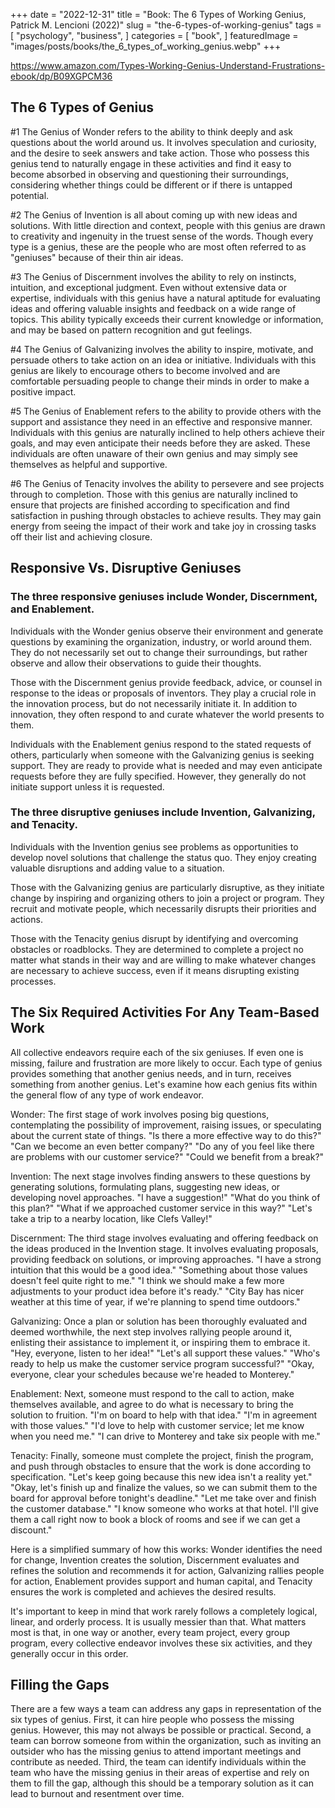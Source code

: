 +++
date = "2022-12-31"
title = "Book: The 6 Types of Working Genius, Patrick M. Lencioni (2022)"
slug = "the-6-types-of-working-genius"
tags = [
    "psychology",
    "business",
]
categories = [
    "book",
]
featuredImage = "images/posts/books/the_6_types_of_working_genius.webp"
+++

https://www.amazon.com/Types-Working-Genius-Understand-Frustrations-ebook/dp/B09XGPCM36

## The 6 Types of Genius

#1 The Genius of Wonder refers to the ability to think deeply and ask questions about the world around us. It involves speculation and curiosity, and the desire to seek answers and take action. Those who possess this genius tend to naturally engage in these activities and find it easy to become absorbed in observing and questioning their surroundings, considering whether things could be different or if there is untapped potential.

#2 The Genius of Invention is all about coming up with new ideas and solutions. With little direction and context, people with this genius are drawn to creativity and ingenuity in the truest sense of the words. Though every type is a genius, these are the people who are most often referred to as "geniuses" because of their thin air ideas.

#3 The Genius of Discernment involves the ability to rely on instincts, intuition, and exceptional judgment. Even without extensive data or expertise, individuals with this genius have a natural aptitude for evaluating ideas and offering valuable insights and feedback on a wide range of topics. This ability typically exceeds their current knowledge or information, and may be based on pattern recognition and gut feelings.

#4 The Genius of Galvanizing involves the ability to inspire, motivate, and persuade others to take action on an idea or initiative. Individuals with this genius are likely to encourage others to become involved and are comfortable persuading people to change their minds in order to make a positive impact.

#5 The Genius of Enablement refers to the ability to provide others with the support and assistance they need in an effective and responsive manner. Individuals with this genius are naturally inclined to help others achieve their goals, and may even anticipate their needs before they are asked. These individuals are often unaware of their own genius and may simply see themselves as helpful and supportive.

#6 The Genius of Tenacity involves the ability to persevere and see projects through to completion. Those with this genius are naturally inclined to ensure that projects are finished according to specification and find satisfaction in pushing through obstacles to achieve results. They may gain energy from seeing the impact of their work and take joy in crossing tasks off their list and achieving closure.


## Responsive Vs. Disruptive Geniuses

### The three responsive geniuses include Wonder, Discernment, and Enablement.

Individuals with the Wonder genius observe their environment and generate questions by examining the organization, industry, or world around them. They do not necessarily set out to change their surroundings, but rather observe and allow their observations to guide their thoughts.

Those with the Discernment genius provide feedback, advice, or counsel in response to the ideas or proposals of inventors. They play a crucial role in the innovation process, but do not necessarily initiate it. In addition to innovation, they often respond to and curate whatever the world presents to them.

Individuals with the Enablement genius respond to the stated requests of others, particularly when someone with the Galvanizing genius is seeking support. They are ready to provide what is needed and may even anticipate requests before they are fully specified. However, they generally do not initiate support unless it is requested.


### The three disruptive geniuses include Invention, Galvanizing, and Tenacity.

Individuals with the Invention genius see problems as opportunities to develop novel solutions that challenge the status quo. They enjoy creating valuable disruptions and adding value to a situation.

Those with the Galvanizing genius are particularly disruptive, as they initiate change by inspiring and organizing others to join a project or program. They recruit and motivate people, which necessarily disrupts their priorities and actions.

Those with the Tenacity genius disrupt by identifying and overcoming obstacles or roadblocks. They are determined to complete a project no matter what stands in their way and are willing to make whatever changes are necessary to achieve success, even if it means disrupting existing processes.


## The Six Required Activities For Any Team-Based Work

All collective endeavors require each of the six geniuses. If even one is missing, failure and frustration are more likely to occur. Each type of genius provides something that another genius needs, and in turn, receives something from another genius. Let's examine how each genius fits within the general flow of any type of work endeavor.

Wonder: The first stage of work involves posing big questions, contemplating the possibility of improvement, raising issues, or speculating about the current state of things. "Is there a more effective way to do this?" "Can we become an even better company?" "Do any of you feel like there are problems with our customer service?" "Could we benefit from a break?"

Invention: The next stage involves finding answers to these questions by generating solutions, formulating plans, suggesting new ideas, or developing novel approaches. "I have a suggestion!" "What do you think of this plan?" "What if we approached customer service in this way?" "Let's take a trip to a nearby location, like Clefs Valley!"

Discernment: The third stage involves evaluating and offering feedback on the ideas produced in the Invention stage. It involves evaluating proposals, providing feedback on solutions, or improving approaches. "I have a strong intuition that this would be a good idea." "Something about those values doesn't feel quite right to me." "I think we should make a few more adjustments to your product idea before it's ready." "City Bay has nicer weather at this time of year, if we're planning to spend time outdoors."

Galvanizing: Once a plan or solution has been thoroughly evaluated and deemed worthwhile, the next step involves rallying people around it, enlisting their assistance to implement it, or inspiring them to embrace it. "Hey, everyone, listen to her idea!" "Let's all support these values." "Who's ready to help us make the customer service program successful?" "Okay, everyone, clear your schedules because we're headed to Monterey."

Enablement: Next, someone must respond to the call to action, make themselves available, and agree to do what is necessary to bring the solution to fruition. "I'm on board to help with that idea." "I'm in agreement with those values." "I'd love to help with customer service; let me know when you need me." "I can drive to Monterey and take six people with me."

Tenacity: Finally, someone must complete the project, finish the program, and push through obstacles to ensure that the work is done according to specification. "Let's keep going because this new idea isn't a reality yet." "Okay, let's finish up and finalize the values, so we can submit them to the board for approval before tonight's deadline." "Let me take over and finish the customer database." "I know someone who works at that hotel. I'll give them a call right now to book a block of rooms and see if we can get a discount."

Here is a simplified summary of how this works: Wonder identifies the need for change, Invention creates the solution, Discernment evaluates and refines the solution and recommends it for action, Galvanizing rallies people for action, Enablement provides support and human capital, and Tenacity ensures the work is completed and achieves the desired results.

It's important to keep in mind that work rarely follows a completely logical, linear, and orderly process. It is usually messier than that. What matters most is that, in one way or another, every team project, every group program, every collective endeavor involves these six activities, and they generally occur in this order.


## Filling the Gaps

There are a few ways a team can address any gaps in representation of the six types of genius. First, it can hire people who possess the missing genius. However, this may not always be possible or practical. Second, a team can borrow someone from within the organization, such as inviting an outsider who has the missing genius to attend important meetings and contribute as needed. Third, the team can identify individuals within the team who have the missing genius in their areas of expertise and rely on them to fill the gap, although this should be a temporary solution as it can lead to burnout and resentment over time.

